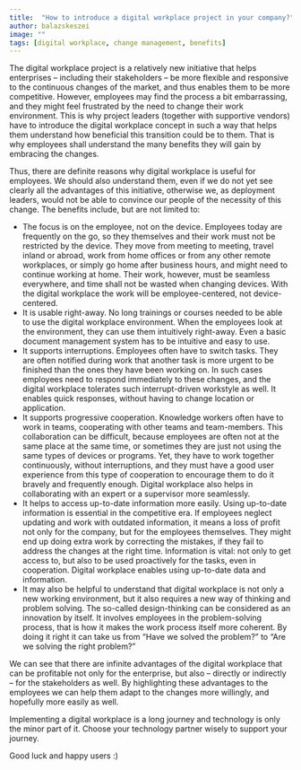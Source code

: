 ```yaml
---
title:  "How to introduce a digital workplace project in your company?"
author: balazskeszei
image: ""
tags: [digital workplace, change management, benefits]
---
```

The digital workplace project is a relatively new initiative that helps enterprises – including their stakeholders – be more flexible and responsive to the continuous changes of the market, and thus enables them to be more competitive. However, employees may find the process a bit embarrassing, and they might feel frustrated by the need to change their work environment. This is why project leaders (together with supportive vendors) have to introduce the digital workplace concept in such a way that helps them understand how beneficial this transition could be to them. That is why employees shall understand the many benefits they will gain by embracing the changes.

Thus, there are definite reasons why digital workplace is useful for employees. We should also understand them, even if we do not yet see clearly all the advantages of this initiative, otherwise we, as deployment leaders, would not be able to convince our people of the necessity of this change. The benefits include, but are not limited to:

- The focus is on the employee, not on the device.  Employees today are frequently on the go, so they themselves and their work must not be restricted by the device. They move from meeting to meeting, travel inland or abroad, work from home offices or from any other remote workplaces, or simply go home after business hours, and might need to continue working at home. Their work, however, must be seamless everywhere, and time shall not be wasted when changing devices. With the digital workplace the work will be employee-centered, not device-centered.
- It is usable right-away. No long trainings or courses needed to be able to use the digital workplace environment. When the employees look at the environment, they can use them intuitively right-away. Even a basic document management system has to be intuitive and easy to use.
- It supports interruptions. Employees often have to switch tasks. They are often notified during work that another task is more urgent to be finished than the ones they have been working on. In such cases employees need to respond immediately to these changes, and the digital workplace tolerates such interrupt-driven workstyle as well. It enables quick responses, without having to change location or application.
- It supports progressive cooperation. Knowledge workers often have to work in teams, cooperating with other teams and team-members. This collaboration can be difficult, because employees are often not at the same place at the same time, or sometimes they are just not using the same types of devices or programs. Yet, they have to work together continuously, without interruptions, and they must have a good user experience from this type of cooperation to encourage them to do it bravely and frequently enough. Digital workplace also helps in collaborating with an expert or a supervisor more seamlessly.
- It helps to access up-to-date information more easily. Using up-to-date information is essential in the competitive era. If employees neglect updating and work with outdated information, it means a loss of profit not only for the company, but for the employees themselves. They might end up doing extra work by correcting the mistakes, if they fail to address the changes at the right time. Information is vital: not only to get access to, but also to be used proactively for the tasks, even in cooperation. Digital workplace enables using up-to-date data and information.
- It may also be helpful to understand that digital workplace is not only a new working environment, but it also requires a new way of thinking and problem solving. The so-called design-thinking can be considered as an innovation by itself. It involves employees in the problem-solving process, that is how it makes the work process itself more coherent. By doing it right it can take us from “Have we solved the problem?” to “Are we solving the right problem?”

We can see that there are infinite advantages of the digital workplace that can be profitable not only for the enterprise, but also – directly or indirectly – for the stakeholders as well. By highlighting these advantages to the employees we can help them adapt to the changes more willingly, and hopefully more easily as well.

Implementing a digital workplace is a long journey and technology is only the minor part of it. Choose your technology partner wisely to support your journey.

Good luck and happy users :)
